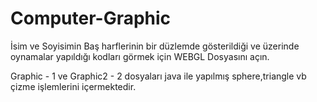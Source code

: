 # Computer-Graphic
İsim ve Soyisimin Baş harflerinin bir düzlemde gösterildiği ve üzerinde oynamalar yapıldığı kodları görmek için WEBGL Dosyasını açın.

Graphic - 1 ve Graphic2 - 2 dosyaları java ile yapılmış sphere,triangle vb çizme işlemlerini içermektedir.
